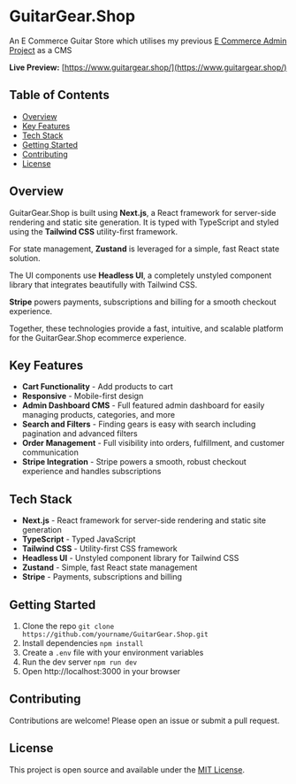 # GuitarGear.Shop 
An E Commerce Guitar Store which utilises my previous [E Commerce Admin Project](https://github.com/dotarjun/Ecommerce-Admin) as a CMS

**Live Preview:** [https://www.guitargear.shop/](https://www.guitargear.shop/)



## Table of Contents

- [Overview](#overview)
- [Key Features](#key-features)
- [Tech Stack](#tech-stack)
- [Getting Started](#getting-started)  
- [Contributing](#contributing)
- [License](#license)

## Overview

GuitarGear.Shop is built using **Next.js**, a React framework for server-side rendering and static site generation. It is typed with TypeScript and styled using the **Tailwind CSS** utility-first framework.

For state management, **Zustand** is leveraged for a simple, fast React state solution.

The UI components use **Headless UI**, a completely unstyled component library that integrates beautifully with Tailwind CSS. 

**Stripe** powers payments, subscriptions and billing for a smooth checkout experience.

Together, these technologies provide a fast, intuitive, and scalable platform for the GuitarGear.Shop ecommerce experience.

## Key Features

- **Cart Functionality** - Add products to cart
- **Responsive** - Mobile-first design  
- **Admin Dashboard CMS** - Full featured admin dashboard for easily managing products, categories, and more
- **Search and Filters** - Finding gears is easy with search including pagination and advanced filters
- **Order Management** - Full visibility into orders, fulfillment, and customer communication
- **Stripe Integration** - Stripe powers a smooth, robust checkout experience and handles subscriptions
   
## Tech Stack
  
- **Next.js** - React framework for server-side rendering and static site generation
- **TypeScript** - Typed JavaScript
- **Tailwind CSS** - Utility-first CSS framework
- **Headless UI** - Unstyled component library for Tailwind CSS  
- **Zustand** - Simple, fast React state management
- **Stripe** - Payments, subscriptions and billing

## Getting Started

1. Clone the repo `git clone https://github.com/yourname/GuitarGear.Shop.git`
2. Install dependencies `npm install`
3. Create a `.env` file with your environment variables
4. Run the dev server `npm run dev`
5. Open http://localhost:3000 in your browser

## Contributing

Contributions are welcome! Please open an issue or submit a pull request.

## License

This project is open source and available under the [MIT License](https://opensource.org/licenses/MIT).
